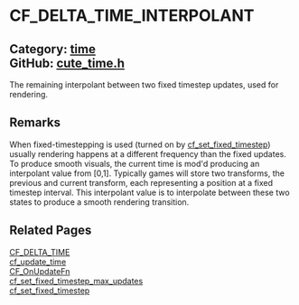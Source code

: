 # CF_DELTA_TIME_INTERPOLANT

Category: [time](https://github.com/RandyGaul/cute_framework/blob/master/docs/api_reference?id=time)  
GitHub: [cute_time.h](https://github.com/RandyGaul/cute_framework/blob/master/include/cute_time.h)  
---

The remaining interpolant between two fixed timestep updates, used for rendering.

## Remarks

When fixed-timestepping is used (turned on by [cf_set_fixed_timestep](https://github.com/RandyGaul/cute_framework/blob/master/docs/time/cf_set_fixed_timestep.md)) usually rendering happens at a different frequency
than the fixed updates. To produce smooth visuals, the current time is mod'd producing an interpolant value from [0,1].
Typically games will store two transforms, the previous and current transform, each representing a position at a fixed timestep
interval. This interpolant value is to interpolate between these two states to produce a smooth rendering transition.

## Related Pages

[CF_DELTA_TIME](https://github.com/RandyGaul/cute_framework/blob/master/docs/time/cf_delta_time.md)  
[cf_update_time](https://github.com/RandyGaul/cute_framework/blob/master/docs/time/cf_update_time.md)  
[CF_OnUpdateFn](https://github.com/RandyGaul/cute_framework/blob/master/docs/time/cf_onupdatefn.md)  
[cf_set_fixed_timestep_max_updates](https://github.com/RandyGaul/cute_framework/blob/master/docs/time/cf_set_fixed_timestep_max_updates.md)  
[cf_set_fixed_timestep](https://github.com/RandyGaul/cute_framework/blob/master/docs/time/cf_set_fixed_timestep.md)  
